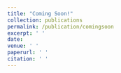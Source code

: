 ```yaml
---
title: "Coming Soon!"
collection: publications
permalink: /publication/comingsoon
excerpt: ' '
date: 
venue: ' '
paperurl: ' '
citation: ' '
---
```

